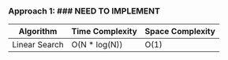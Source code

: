 ### Approach 1: ### NEED TO IMPLEMENT

| Algorithm              | Time Complexity          | Space Complexity  |
|----------------------- | ------------------------ | ----------------- |
| Linear Search          | O(N * log(N))            | O(1)              |

